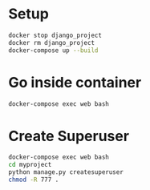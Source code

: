 # Setup
```bash
docker stop django_project
docker rm django_project
docker-compose up --build
```

# Go inside container
```sh
docker-compose exec web bash
```

# Create Superuser
```sh
docker-compose exec web bash
cd myproject
python manage.py createsuperuser
chmod -R 777 .
```